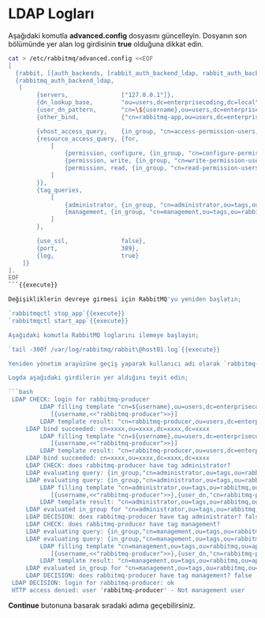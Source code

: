 # LDAP Logları

Aşağıdaki komutla **advanced.config** dosyasını güncelleyin. Dosyanın son bölümünde yer alan log girdisinin **true** olduğuna dikkat edin.

```bash
cat > /etc/rabbitmq/advanced.config <<EOF
[
  {rabbit, [{auth_backends, [rabbit_auth_backend_ldap, rabbit_auth_backend_internal]}]},
  {rabbitmq_auth_backend_ldap,
   [ 
        {servers,               ["127.0.0.1"]},
        {dn_lookup_base,        "ou=users,dc=enterprisecoding,dc=local"},
        {user_dn_pattern,       "cn=\${username},ou=users,dc=enterprisecoding,dc=local"},
        {other_bind,            {"cn=rabbitmq-app,ou=users,dc=enterprisecoding,dc=local","enterprisecoding"}},

        {vhost_access_query,    {in_group, "cn=access-permission-users,ou=\${vhost},ou=vhosts,ou=rabbitmq,ou=app,dc=enterprisecoding,dc=local"}},
        {resource_access_query, {for, 
            [
                {permission, configure, {in_group, "cn=configure-permission-users,ou=\${vhost},ou=vhosts,ou=rabbitmq,ou=app,dc=enterprisecoding,dc=local"}},
                {permission, write, {in_group, "cn=write-permission-users,ou=\${vhost},ou=vhosts,ou=rabbitmq,ou=app,dc=enterprisecoding,dc=local"}},
                {permission, read, {in_group, "cn=read-permission-users,ou=\${vhost},ou=vhosts,ou=rabbitmq,ou=app,dc=enterprisecoding,dc=local"}}
            ]
        }},
        {tag_queries, 
            [
                {administrator, {in_group, "cn=administrator,ou=tags,ou=rabbitmq,ou=app,dc=enterprisecoding,dc=local"}},
                {management, {in_group, "cn=management,ou=tags,ou=rabbitmq,ou=app,dc=enterprisecoding,dc=local"}}
            ]
        },

        {use_ssl,               false},
        {port,                  389},
        {log,                   true} 
    ]}
].
EOF
```{{execute}}

Değişikliklerin devreye girmesi için RabbitMQ'yu yeniden başlatın;

`rabbitmqctl stop_app`{{execute}}
`rabbitmqctl start_app`{{execute}}

Aşağıdaki komutla RabbitMQ loglarını ilemeye başlayın;

`tail -300f /var/log/rabbitmq/rabbit\@host01.log`{{execute}}

Yeniden yönetim arayüzüne geçiş yaparak kullanıcı adı olarak `rabbitmq-producer`{{copy}} şifre olarak `enterprisecoding`{{copy}} vererek giriş yapmayı deneyin.

Logda aşağıdaki girdilerin yer aldığını teyit edin;

```bash
 LDAP CHECK: login for rabbitmq-producer
         LDAP filling template "cn=${username},ou=users,dc=enterprisecoding,dc=local" with
            [{username,<<"rabbitmq-producer">>}]
         LDAP template result: "cn=rabbitmq-producer,ou=users,dc=enterprisecoding,dc=local"
     LDAP bind succeeded: cn=xxxx,ou=xxxx,dc=xxxx,dc=xxxx
         LDAP filling template "cn=${username},ou=users,dc=enterprisecoding,dc=local" with
            [{username,<<"rabbitmq-producer">>}]
         LDAP template result: "cn=rabbitmq-producer,ou=users,dc=enterprisecoding,dc=local"
     LDAP bind succeeded: cn=xxxx,ou=xxxx,dc=xxxx,dc=xxxx
     LDAP CHECK: does rabbitmq-producer have tag administrator?
     LDAP evaluating query: {in_group,"cn=administrator,ou=tags,ou=rabbitmq,ou=app,dc=enterprisecoding,dc=local"}
     LDAP evaluating query: {in_group,"cn=administrator,ou=tags,ou=rabbitmq,ou=app,dc=enterprisecoding,dc=local","member"}
         LDAP filling template "cn=administrator,ou=tags,ou=rabbitmq,ou=app,dc=enterprisecoding,dc=local" with
            [{username,<<"rabbitmq-producer">>},{user_dn,"cn=rabbitmq-producer,ou=users,dc=enterprisecoding,dc=local"}]
         LDAP template result: "cn=administrator,ou=tags,ou=rabbitmq,ou=app,dc=enterprisecoding,dc=local"
     LDAP evaluated in_group for "cn=administrator,ou=tags,ou=rabbitmq,ou=app,dc=enterprisecoding,dc=local": false
     LDAP DECISION: does rabbitmq-producer have tag administrator? false
     LDAP CHECK: does rabbitmq-producer have tag management?
     LDAP evaluating query: {in_group,"cn=management,ou=tags,ou=rabbitmq,ou=app,dc=enterprisecoding,dc=local"}
     LDAP evaluating query: {in_group,"cn=management,ou=tags,ou=rabbitmq,ou=app,dc=enterprisecoding,dc=local","member"}
         LDAP filling template "cn=management,ou=tags,ou=rabbitmq,ou=app,dc=enterprisecoding,dc=local" with
            [{username,<<"rabbitmq-producer">>},{user_dn,"cn=rabbitmq-producer,ou=users,dc=enterprisecoding,dc=local"}]
         LDAP template result: "cn=management,ou=tags,ou=rabbitmq,ou=app,dc=enterprisecoding,dc=local"
     LDAP evaluated in_group for "cn=management,ou=tags,ou=rabbitmq,ou=app,dc=enterprisecoding,dc=local": false
     LDAP DECISION: does rabbitmq-producer have tag management? false
 LDAP DECISION: login for rabbitmq-producer: ok
 HTTP access denied: user 'rabbitmq-producer' - Not management user
```

**Continue** butonuna basarak sıradaki adıma geçebilirsiniz.

